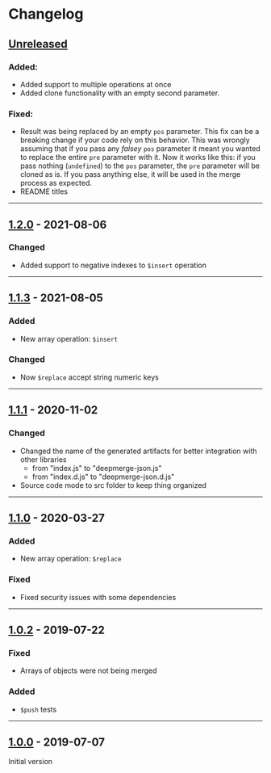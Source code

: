 # Changelog

## [Unreleased]

### Added:

-   Added support to multiple operations at once
-   Added clone functionality with an empty second parameter.

### Fixed:

-   Result was being replaced by an empty `pos` parameter. This fix can be a breaking change if your code rely on this behavior. This was wrongly assuming that if you pass any _falsey_ `pos` parameter it meant you wanted to replace the entire `pre` parameter with it. Now it works like this: if you pass nothing (`undefined`) to the `pos` parameter, the `pre` parameter will be cloned as is. If you pass anything else, it will be used in the merge process as expected.
-   README titles

---

## [1.2.0] - 2021-08-06

### Changed

-   Added support to negative indexes to `$insert` operation

---

## [1.1.3] - 2021-08-05

### Added

-   New array operation: `$insert`

### Changed

-   Now `$replace` accept string numeric keys

---

## [1.1.1] - 2020-11-02

### Changed

-   Changed the name of the generated artifacts for better integration with other libraries
    -   from "index.js" to "deepmerge-json.js"
    -   from "index.d.js" to "deepmerge-json.d.js"
-   Source code mode to src folder to keep thing organized

---

## [1.1.0] - 2020-03-27

### Added

-   New array operation: `$replace`

### Fixed

-   Fixed security issues with some dependencies

---

## [1.0.2] - 2019-07-22

### Fixed

-   Arrays of objects were not being merged

### Added

-   `$push` tests

---

## [1.0.0] - 2019-07-07

Initial version

[unreleased]: https://github.com/kleber-swf/deepmerge-json/tree/develop
[1.2.0]: https://github.com/kleber-swf/deepmerge-json/tree/v1.2.0
[1.1.3]: https://github.com/kleber-swf/deepmerge-json/tree/v1.1.3
[1.1.1]: https://github.com/kleber-swf/deepmerge-json/tree/v1.1.1
[1.1.0]: https://github.com/kleber-swf/deepmerge-json/tree/v1.1.0
[1.0.2]: https://github.com/kleber-swf/deepmerge-json/tree/v1.0.2
[1.0.0]: https://github.com/kleber-swf/deepmerge-json/tree/v1.0.0
